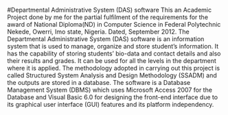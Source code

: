 #Departmental Administrative System (DAS) software
This an Academic Project done by me for the partial fulfilment of the requirements for the award of National Diploma(ND) in Computer Science in Federal Polytechnic Nekede, Owerri, Imo state, Nigeria.
Dated, September 2012.
The Departmental Administrative System (DAS) software is an information system that is used to manage, organize and store student’s information. It has the capability of storing students’ bio-data and contact details and also their results and grades. It can be used for all the levels in the department where it is applied. The methodology adopted in carrying out this project is called Structured System Analysis and Design Methodology (SSADM) and the outputs are stored in a database.
The software is a Database Management System (DBMS) which uses Microsoft Access 2007 for the Database and Visual Basic 6.0 for designing the front-end interface due to its graphical user interface (GUI) features and its platform independency.
